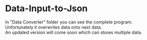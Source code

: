 # Data-Input-to-Json

In "Data Converter" folder you can see the complete program. Unfortunately it overwrites data onto next data.
<br> An updated version will come soon which can stores multiple data.
